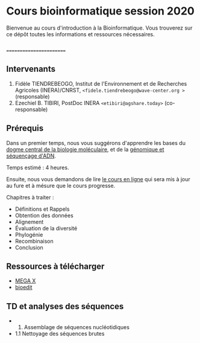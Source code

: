# Cours bioinformatique session 2020
Bienvenue au cours d'introduction à la Bioinformatique. Vous trouverez sur ce dépôt toutes les informations et ressources nécessaires.

                                                          ======================
## Intervenants

1. Fidèle TIENDREBEOGO, Institut de l'Environnement et de Recherches Agricoles (INERA)/CNRST, `<fidele.tiendrebeogo@wave-center.org >` (responsable)
2. Ezechiel B. TIBIRI, PostDoc INERA `<etibiri@agshare.today>` (co-responsable)

## Prérequis

Dans un premier temps, nous vous suggérons d'apprendre les bases du [dogme central de la biologie moléculaire](http://www.foad-mooc.auf.org/IMG/pdf/uec2_cours_biologie_moleculaire_diapos.compressed.pdf), et de la  [génomique et séquençage d'ADN](https://github.com/Ezechiel-Tibiri/Cours_bioinformatique_2020/blob/main/TD_G%C3%A9nomique%20et%20s%C3%A9quen%C3%A7age.pdf).

Temps estimé : 4 heures.

Ensuite, nous vous demandons de lire [le cours en ligne](https://github.com/Ezechiel-Tibiri/Cours_bioinformatique_2020/blob/main/Cours_bioinformatique_octobre_2020.pdf) qui sera mis à jour au fure et à mésure que le cours progresse.

Chapitres à traiter :

* Définitions et Rappels
* Obtention des données
* Alignement
* Évaluation de la diversité
* Phylogénie
* Recombinaison
* Conclusion

## Ressources à télécharger
* [MEGA X](https://www.megasoftware.net/active_download)
* [bioedit](https://github.com/Ezechiel-Tibiri/Cours_bioinformatique_2020/blob/main/setup.exe)

## TD et analyses des séquences
 * 1. Assemblage de séquences nucléotidiques
 * 1.1 Nettoyage des séquences brutes
